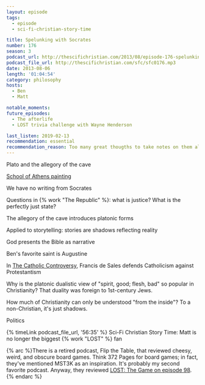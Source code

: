 ```yaml
---
layout: episode
tags:
  - episode
  - sci-fi-christian-story-time

title: Spelunking with Socrates
number: 176
season: 3
podcast_url: http://thescifichristian.com/2013/08/episode-176-spelunking-with-socrates/
podcast_file_url: http://thescifichristian.com/sfc/sfc0176.mp3
date: 2013-08-06
length: '01:04:54'
category: philosophy
hosts:
  - Ben
  - Matt

notable_moments:
future_episodes:
  - The afterlife
  - LOST trivia challenge with Wayne Henderson

last_listen: 2019-02-13
recommendation: essential
recommendation_reason: Too many great thougths to take notes on them all.
---
```

Plato and the allegory of the cave

[School of Athens painting](https://en.m.wikipedia.org/wiki/The_School_of_Athens#/media/File%3A%22The_School_of_Athens%22_by_Raffaello_Sanzio_da_Urbino.jpg)

We have no writing from Socrates

Questions in {% work "The Republic" %}: what is justice? What is the perfectly just state?

The allegory of the cave introduces platonic forms 

Applied to storytelling: stories are shadows reflecting reality

God presents the Bible as narrative

Ben's favorite saint is Augustine

In [The Catholic Controversy](https://www.goodreads.com/book/show/770549.The_Catholic_Controversy), Francis de Sales defends Catholicism against Protestantism

Why is the platonic dualistic view of "spirit, good; flesh, bad" so popular in Christianity? That duality was foreign to 1st-century Jews.

How much of Christianity can only be understood "from the inside"? To a non-Christian, it's just shadows.

Politics 

{% timeLink podcast_file_url, '56:35' %} Sci-Fi Christian Story Time: Matt is no longer the biggest {% work "LOST" %} fan

{% arc %}There is a retired podcast, Flip the Table, that reviewed cheesy, weird, and obscure board games. Think 372 Pages for board games; in fact, they've mentioned MST3K as an inspiration. It's probably my second favorite podcast. Anyway, they reviewed <a href="https://tableflipsyou.blogspot.com/2016/10/episode-98-lost.html">LOST: The Game on episode 98</a>.{% endarc %}
